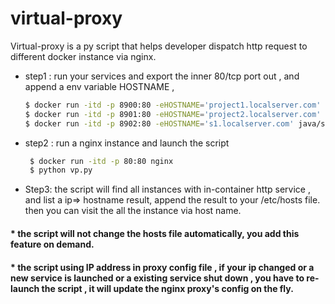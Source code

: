 # virtual-proxy



Virtual-proxy is a py script that helps developer dispatch http request to different docker instance via nginx.



- step1 : run your services and export the inner 80/tcp port out , and append a env variable HOSTNAME  , 

  ```bash
  $ docker run -itd -p 8900:80 -eHOSTNAME='project1.localserver.com' java/project1 
  $ docker run -itd -p 8901:80 -eHOSTNAME='project2.localserver.com' java/project2
  $ docker run -itd -p 8902:80 -eHOSTNAME='s1.localserver.com' java/service1
  ```

  

- step2 : run a nginx instance and launch the script 

   ```bash
    $ docker run -itd -p 80:80 nginx
    $ python vp.py
   ```

  

- Step3: the script will find all instances with  in-container http service , and list a ip=> hostname result, append the result to your /etc/hosts file. then you can visit the all the instance via host name. 



#### *  the script will not change the hosts file automatically, you add this feature on demand.

#### * the script using IP address in proxy config file , if your ip changed or a new service is launched or a existing service shut down ,  you have to re-launch the script , it will update the nginx proxy's config on the fly.

